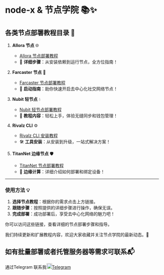 # node-x & 节点学院 📚✨

## 各类节点部署教程目录 🚀

1. **Allora 节点** 🌐
   - [Allora 节点部署教程](https://github.com/cnsilvan/node-x/tree/main/allora)
   - 🔧 **详细步骤**：从安装依赖到运行节点，全方位指南！

2. **Farcaster 节点** 🌠
   - [Farcaster 节点部署教程](https://github.com/cnsilvan/node-x/tree/main/farcaster)
   - 🚀 **启动指南**：助你快速开启去中心化社交网络节点！

3. **Nubit 轻节点** 💧
   - [Nubit 轻节点部署教程](https://github.com/cnsilvan/node-x/tree/main/nubit)
   - 📜 **教程内容**：轻松上手，体验无缝同步和钱包管理！

4. **Rivalz CLI** ⚙️
   - [Rivalz CLI 安装教程](https://github.com/cnsilvan/node-x/tree/main/rivalz)
   - 🛠️ **工具安装**：从安装到升级，一站式解决方案！

5. **TitanNet 边缘节点** 🛡️
   - [TitanNet 节点部署教程](https://github.com/cnsilvan/node-x/tree/main/titannet)
   - 🌉 **边缘计算**：详细介绍如何部署和绑定设备！

---

### 使用方法 💡
1. **选择节点教程**：根据你的需求点击上方链接。
2. **跟随步骤**：按照提供的详细步骤进行操作，确保无误。
3. **完成部署**：成功部署后，享受去中心化网络的魅力吧！
   

你可以访问这些链接，查看详细的节点部署步骤和指导。

我们持续更新和扩展教程内容，欢迎大家收藏并关注节点学院的最新动态。🚀

## 如有批量部署或者托管服务器等需求可联系📬
通过Telegram 联系我<img src="https://upload.wikimedia.org/wikipedia/commons/8/82/Telegram_logo.svg" width="18px">[Telegram](https://t.me/cnsilvan)


